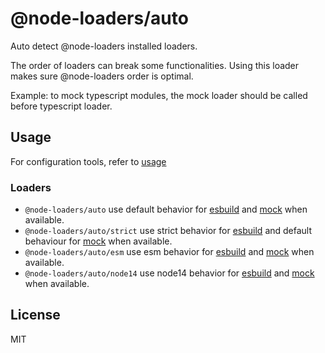 # @node-loaders/auto

Auto detect @node-loaders installed loaders.

The order of loaders can break some functionalities.
Using this loader makes sure @node-loaders order is optimal.

Example: to mock typescript modules, the mock loader should be called before typescript loader.

## Usage

For configuration tools, refer to [usage](https://github.com/node-loaders/loaders#usage)

### Loaders

- `@node-loaders/auto` use default behavior for [esbuild](https://github.com/node-loaders/loaders/tree/main/workspaces/esbuild#loaders) and [mock](https://github.com/node-loaders/loaders/tree/main/workspaces/mock#loaders) when available.
- `@node-loaders/auto/strict` use strict behavior for [esbuild](https://github.com/node-loaders/loaders/tree/main/workspaces/esbuild#loaders) and default behaviour for [mock](https://github.com/node-loaders/loaders/tree/main/workspaces/mock#loaders) when available.
- `@node-loaders/auto/esm` use esm behavior for [esbuild](https://github.com/node-loaders/loaders/tree/main/workspaces/esbuild#loaders) and [mock](https://github.com/node-loaders/loaders/tree/main/workspaces/mock#loaders) when available.
- `@node-loaders/auto/node14` use node14 behavior for [esbuild](https://github.com/node-loaders/loaders/tree/main/workspaces/esbuild#loaders) and [mock](https://github.com/node-loaders/loaders/tree/main/workspaces/mock#loaders) when available.

## License

MIT
